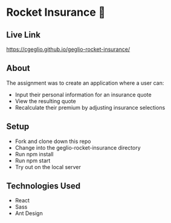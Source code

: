 # Rocket Insurance 🚀

## Live Link 
https://cgeglio.github.io/geglio-rocket-insurance/

## About
The assignment was to create an application where a user can:
- Input their personal information for an insurance quote
- View the resulting quote
- Recalculate their premium by adjusting insurance selections

## Setup
- Fork and clone down this repo
- Change into the geglio-rocket-insurance directory
- Run npm install
- Run npm start
- Try out on the local server

## Technologies Used
- React
- Sass
- Ant Design
